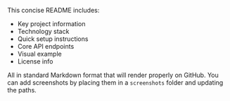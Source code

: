 This concise README includes:
- Key project information
- Technology stack
- Quick setup instructions
- Core API endpoints
- Visual example
- License info

All in standard Markdown format that will render properly on GitHub. You can add screenshots by placing them in a `screenshots` folder and updating the paths.
